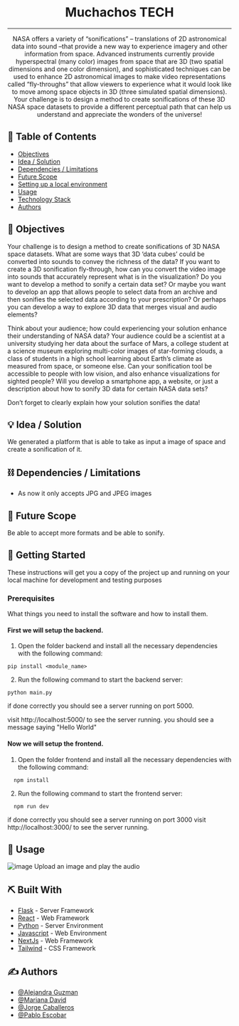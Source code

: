 
<h1 align="center">Muchachos TECH</h1>

<div align="center">

</div>

---

<p align="center"> NASA offers a variety of “sonifications” – translations of 2D astronomical data into sound –that provide a new way to experience imagery and other information from space. Advanced instruments currently provide hyperspectral (many color) images from space that are 3D (two spatial dimensions and one color dimension), and sophisticated techniques can be used to enhance 2D astronomical images to make video representations called “fly-throughs” that allow viewers to experience what it would look like to move among space objects in 3D (three simulated spatial dimensions). Your challenge is to design a method to create sonifications of these 3D NASA space datasets to provide a different perceptual path that can help us understand and appreciate the wonders of the universe!
    <br> 
</p>

## 📝 Table of Contents

- [Objectives](#objectives)
- [Idea / Solution](#idea)
- [Dependencies / Limitations](#limitations)
- [Future Scope](#future_scope)
- [Setting up a local environment](#getting_started)
- [Usage](#usage)
- [Technology Stack](#tech_stack)
- [Authors](#authors)

## 🚀 Objectives <a name = "objectives"></a>

Your challenge is to design a method to create sonifications of 3D NASA space datasets. What are some ways that 3D ‘data cubes’ could be converted into sounds to convey the richness of the data? If you want to create a 3D sonification fly-through, how can you convert the video image into sounds that accurately represent what is in the visualization? Do you want to develop a method to sonify a certain data set? Or maybe you want to develop an app that allows people to select data from an archive and then sonifies the selected data according to your prescription? Or perhaps you can develop a way to explore 3D data that merges visual and audio elements?

Think about your audience; how could experiencing your solution enhance their understanding of NASA data? Your audience could be a scientist at a university studying her data about the surface of Mars, a college student at a science museum exploring multi-color images of star-forming clouds, a class of students in a high school learning about Earth’s climate as measured from space, or someone else. Can your sonification tool be accessible to people with low vision, and also enhance visualizations for sighted people? Will you develop a smartphone app, a website, or just a description about how to sonify 3D data for certain NASA data sets?

Don’t forget to clearly explain how your solution sonifies the data!

## 💡 Idea / Solution <a name = "idea"></a>

We generated a platform that is able to take as input a image of space and create a sonification of it.

## ⛓️ Dependencies / Limitations <a name = "limitations"></a>

- As now it only accepts JPG and JPEG images

## 🚀 Future Scope <a name = "future_scope"></a>

Be able to accept more formats and be able to sonify.

## 🏁 Getting Started <a name = "getting_started"></a>

These instructions will get you a copy of the project up and running on your local machine for development
and testing purposes

### Prerequisites

What things you need to install the software and how to install them.
#### First we will setup the backend.

1. Open the folder backend and install all the necessary dependencies with the following command:

```
pip install <module_name>
```

2. Run the following command to start the backend server:

```
python main.py
```

if done correctly you should see a server running on port 5000.

visit http://localhost:5000/ to see the server running.
you should see a message saying "Hello World"



#### Now we will setup the frontend.

1. Open the folder frontend and install all the necessary dependencies with the following command:

```
  npm install
```

2. Run the following command to start the frontend server:

```
  npm run dev
```

if done correctly you should see a server running on port 3000
visit http://localhost:3000/ to see the server running.


## 🎈 Usage <a name="usage"></a>

![image](https://github.com/guzmanalejandra/SafeAndSound-Gauchos/assets/77400177/4b1dd80e-274a-424d-99a4-a7e81004edf0)
Upload an image and play the audio

## ⛏️ Built With <a name = "tech_stack"></a>

- [Flask](https://flask.palletsprojects.com/en/1.1.x/) - Server Framework
- [React](https://reactjs.org/) - Web Framework
- [Python](https://www.python.org/) - Server Environment
- [Javascript](https://www.javascript.com/) - Web Environment
- [NextJs](https://nextjs.org/) - Web Framework
- [Tailwind](https://tailwindcss.com/) - CSS Framework

## ✍️ Authors <a name = "authors"></a>

- [@Alejandra Guzman](https://github.com/guzmanalejandra)
- [@Mariana David](https://github.com/marianadaso3)
- [@Jorge Caballeros](https://github.com/JorgeCab2711)
- [@Pablo Escobar](https://github.com/esc20936)


